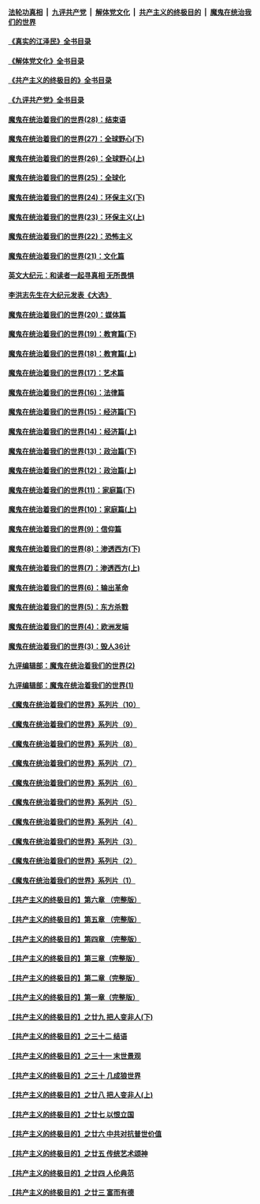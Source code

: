 ####  [法轮功真相](../../../../basic/blob/master/README.md?t=07031602) &nbsp;|&nbsp; [九评共产党](../../../../9ping.md/blob/master/README.md?t=07031602) &nbsp;|&nbsp; [解体党文化](../../../../jtdwh.md/blob/master/README.md?t=07031602)  &nbsp;|&nbsp; [共产主义的终极目的](../../../../gczydzjmd.md/blob/master/README.md?t=07031602) &nbsp;|&nbsp; [魔鬼在统治我们的世界](../../../../mgztzwmdsj.md/blob/master/README.md?t=07031602) 

#### [《真实的江泽民》全书目录](../pages/nsc422/n13721399.md?t=07031602) 

#### [《解体党文化》全书目录](../pages/nsc422/n13721157.md?t=07031602) 

#### [《共产主义的终极目的》全书目录](../pages/nsc422/n13721048.md?t=07031602) 

#### [《九评共产党》全书目录](../pages/nsc422/n13708085.md?t=07031602) 

#### [魔鬼在统治着我们的世界(28)：结束语](../pages/nsc422/n10936246.md?t=07031602) 

#### [魔鬼在统治着我们的世界(27)：全球野心(下)](../pages/nsc422/n10928319.md?t=07031602) 

#### [魔鬼在统治着我们的世界(26)：全球野心(上)](../pages/nsc422/n10900318.md?t=07031602) 

#### [魔鬼在统治着我们的世界(25)：全球化](../pages/nsc422/n10788205.md?t=07031602) 

#### [魔鬼在统治着我们的世界(24)：环保主义(下)](../pages/nsc422/n10695307.md?t=07031602) 

#### [魔鬼在统治着我们的世界(23)：环保主义(上)](../pages/nsc422/n10688613.md?t=07031602) 

#### [魔鬼在统治着我们的世界(22)：恐怖主义](../pages/nsc422/n10614727.md?t=07031602) 

#### [魔鬼在统治着我们的世界(21)：文化篇](../pages/nsc422/n10597706.md?t=07031602) 

#### [英文大纪元：和读者一起寻真相 无所畏惧](../pages/nsc422/n12542027.md?t=07031602) 

#### [李洪志先生在大纪元发表《大选》](../pages/nsc422/n12534746.md?t=07031602) 

#### [魔鬼在统治着我们的世界(20)：媒体篇](../pages/nsc422/n10586579.md?t=07031602) 

#### [魔鬼在统治着我们的世界(19)：教育篇(下)](../pages/nsc422/n10564808.md?t=07031602) 

#### [魔鬼在统治着我们的世界(18)：教育篇(上)](../pages/nsc422/n10526970.md?t=07031602) 

#### [魔鬼在统治着我们的世界(17)：艺术篇](../pages/nsc422/n10499093.md?t=07031602) 

#### [魔鬼在统治着我们的世界(16)：法律篇](../pages/nsc422/n10485969.md?t=07031602) 

#### [魔鬼在统治着我们的世界(15)：经济篇(下)](../pages/nsc422/n10469975.md?t=07031602) 

#### [魔鬼在统治着我们的世界(14)：经济篇(上)](../pages/nsc422/n10457370.md?t=07031602) 

#### [魔鬼在统治着我们的世界(13)：政治篇(下)](../pages/nsc422/n10448270.md?t=07031602) 

#### [魔鬼在统治着我们的世界(12)：政治篇(上)](../pages/nsc422/n10444576.md?t=07031602) 

#### [魔鬼在统治着我们的世界(11)：家庭篇(下)](../pages/nsc422/n10440961.md?t=07031602) 

#### [魔鬼在统治着我们的世界(10)：家庭篇(上)](../pages/nsc422/n10435448.md?t=07031602) 

#### [魔鬼在统治着我们的世界(9)：信仰篇](../pages/nsc422/n10432159.md?t=07031602) 

#### [魔鬼在统治着我们的世界(8)：渗透西方(下)](../pages/nsc422/n10429603.md?t=07031602) 

#### [魔鬼在统治着我们的世界(7)：渗透西方(上)](../pages/nsc422/n10426013.md?t=07031602) 

#### [魔鬼在统治着我们的世界(6)：输出革命](../pages/nsc422/n10421536.md?t=07031602) 

#### [魔鬼在统治着我们的世界(5)：东方杀戮](../pages/nsc422/n10417707.md?t=07031602) 

#### [魔鬼在统治着我们的世界(4)：欧洲发端](../pages/nsc422/n10414890.md?t=07031602) 

#### [魔鬼在统治着我们的世界(3)：毁人36计](../pages/nsc422/n10411583.md?t=07031602) 

#### [九评编辑部：魔鬼在统治着我们的世界(2)](../pages/nsc422/n10410036.md?t=07031602) 

#### [九评编辑部：魔鬼在统治着我们的世界(1)](../pages/nsc422/n10406825.md?t=07031602) 

#### [《魔鬼在统治着我们的世界》系列片（10）](../pages/nsc422/n12292670.md?t=07031602) 

#### [《魔鬼在统治着我们的世界》系列片（9）](../pages/nsc422/n12290859.md?t=07031602) 

#### [《魔鬼在统治着我们的世界》系列片（8）](../pages/nsc422/n12287445.md?t=07031602) 

#### [《魔鬼在统治着我们的世界》系列片（7）](../pages/nsc422/n12283425.md?t=07031602) 

#### [《魔鬼在统治着我们的世界》系列片（6）](../pages/nsc422/n12282314.md?t=07031602) 

#### [《魔鬼在统治着我们的世界》系列片（5）](../pages/nsc422/n12281419.md?t=07031602) 

#### [《魔鬼在统治着我们的世界》系列片（4）](../pages/nsc422/n12274024.md?t=07031602) 

#### [《魔鬼在统治着我们的世界》系列片（3）](../pages/nsc422/n12271322.md?t=07031602) 

#### [《魔鬼在统治着我们的世界》系列片（2）](../pages/nsc422/n12269049.md?t=07031602) 

#### [《魔鬼在统治着我们的世界》系列片（1）](../pages/nsc422/n12267575.md?t=07031602) 

#### [【共产主义的终极目的】第六章 （完整版）](../pages/nsc422/n11428913.md?t=07031602) 

#### [【共产主义的终极目的】第五章 （完整版）](../pages/nsc422/n11428912.md?t=07031602) 

#### [【共产主义的终极目的】第四章 （完整版）](../pages/nsc422/n11428907.md?t=07031602) 

#### [【共产主义的终极目的】第三章（完整版）](../pages/nsc422/n11428848.md?t=07031602) 

#### [【共产主义的终极目的】第二章（完整版）](../pages/nsc422/n11428831.md?t=07031602) 

#### [【共产主义的终极目的】第一章（完整版）](../pages/nsc422/n11417651.md?t=07031602) 

#### [【共产主义的终极目的】之廿九 把人变非人(下)](../pages/nsc422/n11344140.md?t=07031602) 

#### [【共产主义的终极目的】之三十二 结语](../pages/nsc422/n11360535.md?t=07031602) 

#### [【共产主义的终极目的】之三十一 末世景观](../pages/nsc422/n11351129.md?t=07031602) 

#### [【共产主义的终极目的】之三十 几成狼世界](../pages/nsc422/n11348280.md?t=07031602) 

#### [【共产主义的终极目的】之廿八 把人变非人(上)](../pages/nsc422/n11340492.md?t=07031602) 

#### [【共产主义的终极目的】之廿七 以恨立国](../pages/nsc422/n11336944.md?t=07031602) 

#### [【共产主义的终极目的】之廿六 中共对抗普世价值](../pages/nsc422/n11324785.md?t=07031602) 

#### [【共产主义的终极目的】之廿五 传统艺术颂神](../pages/nsc422/n11296396.md?t=07031602) 

#### [【共产主义的终极目的】之廿四 人伦典范](../pages/nsc422/n11296397.md?t=07031602) 

#### [【共产主义的终极目的】之廿三 富而有德](../pages/nsc422/n11283598.md?t=07031602) 

